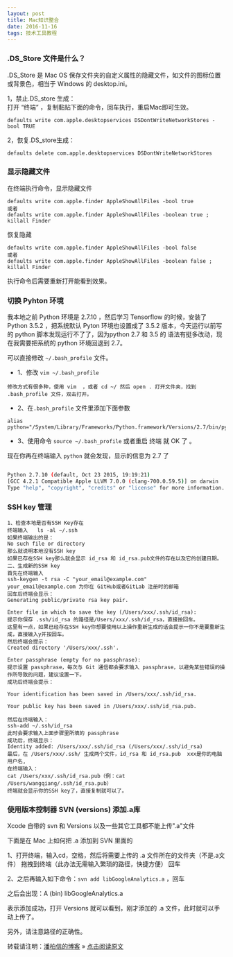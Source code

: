 ```yaml
---
layout: post
title: Mac知识整合
date: 2016-11-16 
tags: 技术工具教程    
---
```


### .DS_Store 文件是什么？

.DS_Store 是 Mac OS 保存文件夹的自定义属性的隐藏文件，如文件的图标位置或背景色，相当于 Windows 的 desktop.ini。

1，禁止.DS_store 生成：             
打开 “终端” ，复制黏贴下面的命令，回车执行，重启Mac即可生效。

```
defaults write com.apple.desktopservices DSDontWriteNetworkStores -bool TRUE
```

2，恢复.DS_store生成：

```
defaults delete com.apple.desktopservices DSDontWriteNetworkStores
```

### 显示隐藏文件

在终端执行命令，显示隐藏文件

```
defaults write com.apple.finder AppleShowAllFiles -bool true
或者
defaults write com.apple.finder AppleShowAllFiles -boolean true ; killall Finder
```

恢复隐藏

```
defaults write com.apple.finder AppleShowAllFiles -bool false
或者
defaults write com.apple.finder AppleShowAllFiles -boolean false ; killall Finder
```

执行命令后需要重新打开能看到效果。


### 切换 Pyhton 环境

我本地之前 Python 环境是 2.7.10 ，然后学习 Tensorflow 的时候，安装了 Python 3.5.2 ，把系统默认 Pyton 环境也设置成了 3.5.2 版本，今天运行以前写的 python 脚本发现运行不了了，因为python 2.7 和 3.5 的 语法有挺多改动，现在我需要把系统的 python 环境回退到 2.7。


可以直接修改 `~/.bash_profile` 文件。

* 1、修改 `vim ~/.bash_profile`

```
修改方式有很多种，使用 vim  ，或者 cd ~/ 然后 open . 打开文件夹，找到 .bash_profile 文件，双击打开。
```

* 2、在`.bash_profile` 文件里添加下面参数 

```
alias python="/System/Library/Frameworks/Python.framework/Versions/2.7/bin/python2.7"
```

* 3、使用命令 `source ~/.bash_profile` 或者重启 终端 就 OK 了 。


现在你再在终端输入 `python` 就会发现，显示的信息为 2.7 了

```bash

Python 2.7.10 (default, Oct 23 2015, 19:19:21) 
[GCC 4.2.1 Compatible Apple LLVM 7.0.0 (clang-700.0.59.5)] on darwin
Type "help", "copyright", "credits" or "license" for more information.

```


### SSH key 管理

```
1、检查本地是否有SSH Key存在
终端输入   ls -al ~/.ssh
如果终端输出的是：
No such file or directory
那么就说明本地没有SSH key
如果已存在SSH key那么就会显示 id_rsa 和 id_rsa.pub文件的存在以及它的创建日期。
二、生成新的SSH key
首先在终端输入
ssh-keygen -t rsa -C "your_email@example.com"
your_email@example.com 为你在 GitHub或者GitLab 注册时的邮箱
回车后终端会显示：
Generating public/private rsa key pair.

Enter file in which to save the key (/Users/xxx/.ssh/id_rsa):
提示你保存 .ssh/id_rsa 的路径是/Users/xxx/.ssh/id_rsa，直接按回车。
这里有一点，如果已经存在SSH key你想要使用以上操作重新生成的话会提示一你不是要重新生成，直接输入y并按回车。
然后终端会提示：
Created directory '/Users/xxx/.ssh'.

Enter passphrase (empty for no passphrase):
提示设置 passphrase，每次与 Git 通信都会要求输入 passphrase，以避免某些错误的操作所导致的问题，建议设置一下。
成功后终端会提示：

Your identification has been saved in /Users/xxx/.ssh/id_rsa.

Your public key has been saved in /Users/xxx/.ssh/id_rsa.pub.

然后在终端输入：
ssh-add ~/.ssh/id_rsa
此时会要求输入上面步骤里所填的 passphrase
成功后，终端显示：
Identity added: /Users/xxx/.ssh/id_rsa (/Users/xxx/.ssh/id_rsa)
最后，在 /Users/xxx/.ssh/ 生成两个文件，id_rsa 和 id_rsa.pub  xxx是你的电脑用户名,
在终端输入：
cat /Users/xxx/.ssh/id_rsa.pub（例：cat /Users/wangqiang/.ssh/id_rsa.pub）
终端就会显示你的SSH key了，直接复制就可以了。
```

### 使用版本控制器 SVN (versions) 添加.a库 

Xcode 自带的 svn 和 Versions 以及一些其它工具都不能上传".a"文件

下面是在 Mac 上如何把 .a 添加到 SVN 里面的

1、打开终端，输入cd，空格，然后将需要上传的 .a 文件所在的文件夹（不是.a文件） 拖拽到终端（此办法无需输入繁琐的路径，快捷方便） 回车

2、之后再输入如下命令：`svn add libGoogleAnalytics.a` ，回车

之后会出现：A (bin) libGoogleAnalytics.a

表示添加成功，打开 Versions 就可以看到，刚才添加的 .a 文件，此时就可以手动上传了。 

另外，请注意路径的正确性。



转载请注明：[潘柏信的博客](http://baixin) » [点击阅读原文](http://baixin.io/2016/11/macTips/)     









